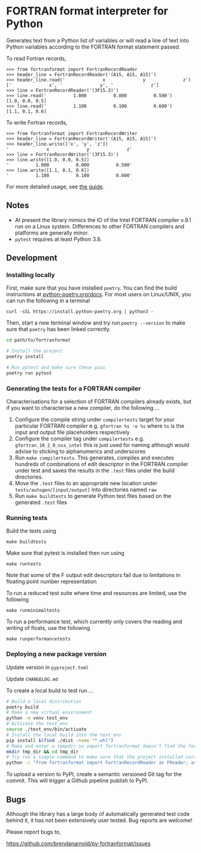 # FORTRAN format interpreter for Python

Generates text from a Python list of variables or will read a line of text into Python variables according to the FORTRAN format statement passed.

To read Fortran records,

```pycon
>>> from fortranformat import FortranRecordReader
>>> header_line = FortranRecordReader('(A15, A15, A15)')
>>> header_line.read('              x              y              z')
['              x', '              y', '              z']
>>> line = FortranRecordReader('(3F15.3)')
>>> line.read('          1.000          0.000          0.500')
[1.0, 0.0, 0.5]
>>> line.read('          1.100          0.100          0.600')
[1.1, 0.1, 0.6]
```

To write Fortran records,

```pycon
>>> from fortranformat import FortranRecordWriter
>>> header_line = FortranRecordWriter('(A15, A15, A15)')
>>> header_line.write(['x', 'y', 'z'])
'              x              y              z'
>>> line = FortranRecordWriter('(3F15.3)')
>>> line.write([1.0, 0.0, 0.5])
'          1.000          0.000          0.500'
>>> line.write([1.1, 0.1, 0.6])
'          1.100          0.100          0.600'
```

For more detailed usage, see [the guide](https://github.com/brendanarnold/py-fortranformat/blob/master/docs/wiki/guide.md).

## Notes

- At present the library mimics the IO of the Intel FORTRAN compiler
  v.9.1 run on a Linux system. Differences to other FORTRAN compilers
  and platforms are generally minor.
- `pytest` requires at least Python 3.8.

## Development

### Installing locally

First, make sure that you have installed `poetry`. You can find the build instructions at [python-poetry.org/docs](https://python-poetry.org/docs/#installing-with-the-official-installer). For most users on Linux/UNIX, you can run the following in a terminal
```
curl -sSL https://install.python-poetry.org | python3 -
```
Then, start a new terminal window and try run `poetry --version` to make sure that `poetry` has been linked correctly. 

```bash
cd path/to/fortranformat

# Install the project
poetry install

# Run pytest and make sure these pass
poetry run pytest
```

### Generating the tests for a FORTRAN compiler

Characterisations for a selection of FORTRAN compilers already exists, but if you want to characterise a new compiler, do the following ...

1. Configure the compile string under `compilertests` target for your particular FORTRAN compiler e.g. `gfortran %s -o %s` where `%s` is the input and output file placeholders respectively
2. Configure the compiler tag under `compilertests` e.g. `gfortran_10_2_0_osx_intel` this is just used for naming although would advise to sticking to alphanumerics and underscores
3. Run `make compilertests`. This generates, compiles and executes hundreds of combinations of edit descriptor in the FORTRAN compiler under test and saves the results in the `.test` files under the build directories.
4. Move the `.test` files to an appropriate new location under `tests/autogen/[input/output]` into directories named `raw`
5. Run `make buildtests` to generate Python test files based on the generated `.test` files

### Running tests

Build the tests using

```
make buildtests
```

Make sure that pytest is installed then run using

```
make runtests
```

Note that some of the F output edit descriptors fail due to limitations in floating point number representation

To run a reduced test suite where time and resources are limited, use the following

```
make runminimaltests
```

To run a performance test, which currently only covers the reading and writing of floats, use the following

```
make runperformancetests
```

### Deploying a new package version

Update version in `pyproject.toml`

Update `CHANGELOG.md`

To create a local build to test run ...

```bash
# Build a local distribution
poetry build
# Make a new virtual environment
python -m venv test_env
# Activate the test_env
source ./test_env/bin/activate
# Install the local build into the test_env
pip install $(find ./dist -name "*.whl")
# Make and enter a tempdir so import fortranformat doesn't find the fortranformat directory
mkdir tmp_dir && cd tmp_dir
# Try run a simple command to make sure that the project installed correctly.
python -c "from fortranformat import FortranRecordReader as FReader; assert FReader('(2f10.5)').read('1.0000000 2.0000000') == [1.0, 2.0]"
```

To upload a version to PyPI, create a semantic versioned Git tag for the commit.
This will trigger a Github pipeline publish to PyPI.

## Bugs

Although the library has a large body of automatically generated test
code behind it, it has not been extensively user tested. Bug reports are
welcome!

Please report bugs to,

https://github.com/brendanarnold/py-fortranformat/issues
